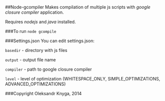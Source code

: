 ##Node-gcompiler
Makes compilation of multiple js scripts with *google closure compiler* application.

Requires *nodejs* and *java* installed.

###To run
`node gcompile`

###Settings.json
You can edit settings.json:

`basedir` - directory with js files

`output` - output file name

`compiler` - path to google closure compiler

`level` - level of optimization (WHITESPACE_ONLY, SIMPLE_OPTIMIZATIONS, ADVANCED_OPTIMIZATIONS)

###Copyright
Oleksandr Knyga, 2014
